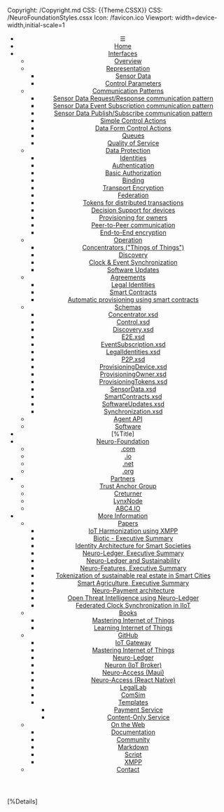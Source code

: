 ﻿Copyright: /Copyright.md
CSS: {{Theme.CSSX}}
CSS: /NeuroFoundationStyles.cssx
Icon: /favicon.ico
Viewport: width=device-width,initial-scale=1

<header id="header">
<nav>

* &#9776;
* [Home](/Index.md)
* [Interfaces](#)
	* [Overview](/Overview.md)
	* [Representation](#)
		* [Sensor Data](/SensorData.md)
		* [Control Parameters](/ControlParameters.md)
	* [Communication Patterns](#)
		* [Sensor Data Request/Response communication pattern](/SensorDataRequestResponse.md)
		* [Sensor Data Event Subscription communication pattern](/SensorDataEventSubscription.md)
		* [Sensor Data Publish/Subscribe communication pattern](/SensorDataPublishSubscribe.md)
		* [Simple Control Actions](/ControlSimpleActions.md)
		* [Data Form Control Actions](/ControlDataForm.md)
		* [Queues](#)
		* [Quality of Service](#)
	* [Data Protection](#)
		* [Identities](/Identities.md)
		* [Authentication](/Authentication.md)
		* [Basic Authorization](/Authorization.md)
		* [Binding](/Binding.md)
		* [Transport Encryption](/TransportEncryption.md)
		* [Federation](/Federation.md)
		* [Tokens for distributed transactions](/Tokens.md)
		* [Decision Support for devices](/DecisionSupport.md)
		* [Provisioning for owners](/Provisioning.md)
		* [Peer-to-Peer communication](/P2P.md)
		* [End-to-End encryption](/E2E.md)
	* [Operation](#)
		* [Concentrators ("Things of Things")](/Concentrator.md)
		* [Discovery](/Discovery.md)
		* [Clock & Event Synchronization](/ClockSynchronization.md)
		* [Software Updates](/SoftwareUpdates.md)
	* [Agreements](#)
		* [Legal Identities](/LegalIdentities.md)
		* [Smart Contracts](/SmartContracts.md)
		* [Automatic provisioning using smart contracts](#)
	* [Schemas](#)
		* [Concentrator.xsd](/Schemas/Concentrator.xsd)
		* [Control.xsd](/Schemas/Control.xsd)
		* [Discovery.xsd](/Schemas/Discovery.xsd)
		* [E2E.xsd](/Schemas/E2E.xsd)
		* [EventSubscription.xsd](/Schemas/EventSubscription.xsd)
		* [LegalIdentities.xsd](/Schemas/LegalIdentities.xsd)
		* [P2P.xsd](/Schemas/P2P.xsd)
		* [ProvisioningDevice.xsd](/Schemas/ProvisioningDevice.xsd)
		* [ProvisioningOwner.xsd](/Schemas/ProvisioningOwner.xsd)
		* [ProvisioningTokens.xsd](/Schemas/ProvisioningTokens.xsd)
		* [SensorData.xsd](/Schemas/SensorData.xsd)
		* [SmartContracts.xsd](/Schemas/SmartContracts.xsd)
		* [SoftwareUpdates.xsd](/Schemas/SoftwareUpdates.xsd)
		* [Synchronization.xsd](/Schemas/Synchronization.xsd)
	* [Agent API](/Documentation/Neuron/Agent.md)
	* [Software](/Implementations.md)
* [%Title]
* [Neuro-Foundation](#)
	* [\.com](https://neuro-foundation.com/)
	* [\.io](https://neuro-foundation.io/)
	* [\.net](https://neuro-foundation.net/)
	* [\.org](https://neuro-foundation.org/)
* [Partners](#)
	* [Trust Anchor Group](/Partners/TAG/Introduction.md)
	* [Creturner](https://www.creturner.com/)
	* [LynxNode](/Partners/LynxNode/Introduction.md)
	* [ABC4.IO](https://abc4.io/)
* [More Information](#)
	* [Papers](#)
		* [IoT Harmonization using XMPP](/Papers/IoT%20Harmonization%20using%20XMPP.pdf)
		* [Biotic - Executive Summary](/Papers/Biotic%20-%20Executive%20Summary.pdf)
		* [Identity Architecture for Smart Societies](/Papers/Identity%20Architecture%20for%20Smart%20Societies.pdf)
		* [Neuro-Ledger, Executive Summary](/Papers/Neuro-Ledger,%20Executive%20Summary.pdf)
		* [Neuro-Ledger and Sustainability](/Papers/Neuro-Ledger%20and%20Sustainability.pdf)
		* [Neuro-Features, Executive Summary](/Papers/Neuro-Features,%20Executive%20Summary.pdf)
		* [Tokenization of sustainable real estate in Smart Cities](/Papers/Tokenization%20of%20sustainable%20real%20estate%20in%20Smart%20Cities.pdf)
		* [Smart Agriculture, Executive Summary](/Papers/Smart%20Agriculture,%20Executive%20Summary.pdf)
		* [Neuro-Payment architecture](/Papers/Neuro-Payment%20architecture.pdf)
		* [Open Threat Intelligence using Neuro-Ledger](/Papers/Open%20Threat%20Intelligence%20using%20Neuro-Ledger.pdf)
		* [Federated Clock Synchronization in IIoT](/Papers/Federated%20Clock%20Synchronization%20in%20IIoT.pdf)
	* [Books](#)
		* [Mastering Internet of Things](https://www.packtpub.com/en-us/product/mastering-internet-of-things-9781788397483)
		* [Learning Internet of Things](https://www.amazon.com/Learning-Internet-Things-Peter-Waher/dp/1783553537/)
	* [GitHub](https://github.com/Neuro-Foundation)
		* [IoT Gateway](https://github.com/Neuro-Foundation/IoTGateway)
		* [Mastering Internet of Things](https://github.com/Neuro-Foundation/MIoT)
		* [Neuro-Ledger](#)
		* [Neuron (IoT Broker)](#)
		* [Neuro-Access (Maui)](https://github.com/Trust-Anchor-Group/NeuroAccessMaui)
		* [Neuro-Access (React Native)](https://github.com/Trust-Anchor-Group/NeuroAccessReactNative)
		* [LegalLab](https://github.com/Trust-Anchor-Group/LegalLab)
		* [ComSim](https://github.com/Trust-Anchor-Group/ComSim)
		* [Templates](#)
			* [Payment Service](https://github.com/Trust-Anchor-Group/TemplatePaymentService)
			* [Content-Only Service](https://github.com/Trust-Anchor-Group/TemplateContentOnlyPackage)
	* [On the Web](#)
		* [Documentation](https://lab.tagroot.io/Documentation/Index.md)
		* [Community](https://lab.tagroot.io/Community/Index.md)
		* [Markdown](/Markdown.md)
		* [Script](/Script.md)
		* [XMPP](https://xmpp.org/)
	* [Contact](/Feedback.md)

</nav>
</header>
<main>

[%Details]

</main>
